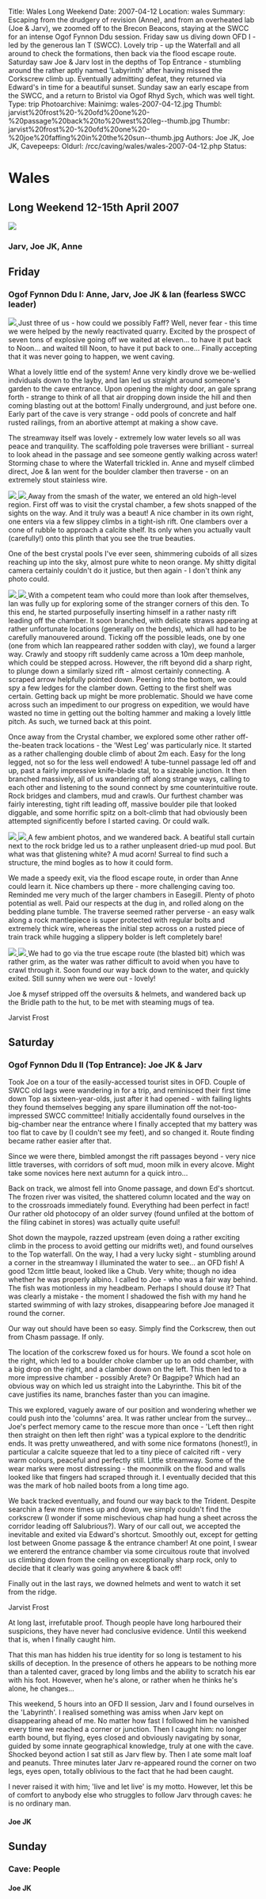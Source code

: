 Title: Wales Long Weekend
Date: 2007-04-12
Location: wales
Summary: Escaping from the drudgery of revision (Anne), and from an overheated lab (Joe & Jarv), we zoomed off to the Brecon Beacons, staying at the SWCC for an intense Ogof Fynnon Ddu session.
Friday saw us diving down OFD I - led by the generous Ian T (SWCC). Lovely trip - up the Waterfall and all around to check the formations, then back via the flood escape route.
Saturday saw Joe & Jarv lost in the depths of Top Entrance - stumbling around the rather aptly named 'Labyrinth' after having missed the Corkscrew climb up. Eventually admitting defeat, they returned via Edward's in time for a beautiful sunset.
Sunday saw an early escape from the SWCC, and a return to Bristol via Ogof Rhyd Sych, which was well tight.
Type: trip
Photoarchive:
Mainimg: wales-2007-04-12.jpg
Thumbl: jarvist%20frost%20-%20ofd%20one%20-%20passage%20back%20to%20west%20leg--thumb.jpg
Thumbr: jarvist%20frost%20-%20ofd%20one%20-%20joe%20faffing%20in%20the%20sun--thumb.jpg
Authors: Joe JK, Joe JK, 
Cavepeeps:
Oldurl: /rcc/caving/wales/wales-2007-04-12.php
Status:

#  Wales 

##  Long Weekend 12-15th April 2007 

[ ![](wales-2007-04-12.jpg) ](/caving/photo_archive/trips/2007-04-12%20-%20wales/)

###  Jarv, Joe JK, Anne 

##  Friday 

###  Ogof Fynnon Ddu I: Anne, Jarv, Joe JK &amp; Ian (fearless SWCC leader) 

[ ![](/caving/photo_archive/trips/2007-04-12%20-%20wales/jarvist%20frost%20-%20ofd%20one%20-%20joe%20faffing%20in%20the%20sun--thumb.jpg) ](/caving/photo_archive/trips/2007-04-12%20-%20wales/jarvist%20frost%20-%20ofd%20one%20-%20joe%20faffing%20in%20the%20sun.html) Just three of us - how could we possibly Faff? Well, never fear - this time we were helped by the newly reactivated quarry. Excited by the prospect of seven tons of explosive going off we waited at eleven... to have it put back to Noon... and waited till Noon, to have it put back to one... Finally accepting that it was never going to happen, we went caving. 

What a lovely little end of the system! Anne very kindly drove we be-wellied indviduals down to the layby, and Ian led us straight around someone's garden to the cave entrance. Upon opening the mighty door, an gale sprang forth - strange to think of all that air dropping down inside the hill and then coming blasting out at the bottom! Finally underground, and just before one. Early part of the cave is very strange - odd pools of concrete and half rusted railings, from an abortive attempt at making a show cave. 

The streamway itself was lovely - extremely low water levels so all was peace and tranquility. The scaffolding pole traverses were brilliant - surreal to look ahead in the passage and see someone gently walking across water! Storming chase to where the Waterfall trickled in. Anne and myself climbed direct, Joe &amp; Ian went for the boulder clamber then traverse - on an extremely stout stainless wire. 

[ ![](/caving/photo_archive/trips/2007-04-12%20-%20wales/jarvist%20frost%20-%20ofd%20one%20-%20crystal%20chamber1--thumb.jpg) ](/caving/photo_archive/trips/2007-04-12%20-%20wales/jarvist%20frost%20-%20ofd%20one%20-%20crystal%20chamber1.html) [ ![](/caving/photo_archive/trips/2007-04-12%20-%20wales/jarvist%20frost%20-%20ofd%20one%20-%20crystal%20chamber2--thumb.jpg) ](/caving/photo_archive/trips/2007-04-12%20-%20wales/jarvist%20frost%20-%20ofd%20one%20-%20crystal%20chamber2.html) Away from the smash of the water, we entered an old high-level region. First off was to visit the crystal chamber, a few shots snapped of the sights on the way. And it truly was a beaut! A nice chamber in its own right, one enters via a few slippey climbs in a tight-ish rift. One clambers over a cone of rubble to approach a calcite shelf. Its only when you actually vault (carefully!) onto this plinth that you see the true beauties. 

One of the best crystal pools I've ever seen, shimmering cuboids of all sizes reaching up into the sky, almost pure white to neon orange. My shitty digital camera certainly couldn't do it justice, but then again - I don't think any photo could. 

[ ![](/caving/photo_archive/trips/2007-04-12%20-%20wales/jarvist%20frost%20-%20ofd%20one%20-%20joe%20climbing%20down%20from%20crystal%20chamber--thumb.jpg) ](/caving/photo_archive/trips/2007-04-12%20-%20wales/jarvist%20frost%20-%20ofd%20one%20-%20joe%20climbing%20down%20from%20crystal%20chamber.html) [ ![](/caving/photo_archive/trips/2007-04-12%20-%20wales/jarvist%20frost%20-%20ofd%20one%20-%20joe%20admiring%20west%20leg%20formation--thumb.jpg) ](/caving/photo_archive/trips/2007-04-12%20-%20wales/jarvist%20frost%20-%20ofd%20one%20-%20joe%20admiring%20west%20leg%20formation.html) With a competent team who could more than look after themselves, Ian was fully up for exploring some of the stranger corners of this den. To this end, he started purposefully inserting himself in a rather nasty rift leading off the chamber. It soon branched, with delicate straws appearing at rather unfortunate locations (generally on the bends), which all had to be carefully manouvered around. Ticking off the possible leads, one by one (one from which Ian reappeared rather sodden with clay), we found a larger way. Crawly and stoopy rift suddenly came across a 10m deep manhole, which could be stepped across. However, the rift beyond did a sharp right, to plunge down a similarly sized rift - almost certainly connecting. A scraped arrow helpfully pointed down. Peering into the bottom, we could spy a few ledges for the clamber down. Getting to the first shelf was certain. Getting back up might be more problematic. Should we have come across such an impediment to our progress on expedition, we would have wasted no time in getting out the bolting hammer and making a lovely little pitch. As such, we turned back at this point. 

Once away from the Crystal chamber, we explored some other rather off-the-beaten track locations - the 'West Leg' was particularly nice. It started as a rather challenging double climb of about 2m each. Easy for the long legged, not so for the less well endowed! A tube-tunnel passage led off and up, past a fairly impressive knife-blade stal, to a sizeable junction. It then branched massively, all of us wandering off along strange ways, calling to each other and listening to the sound connect by sme counterintuitive route. Rock bridges and clambers, mud and crawls. Our furthest chamber was fairly interesting, tight rift leading off, massive boulder pile that looked diggable, and some horrific spitz on a bolt-climb that had obviously been attempted significently before I started caving. Or could walk. 

[ ![](/caving/photo_archive/trips/2007-04-12%20-%20wales/jarvist%20frost%20-%20ofd%20one%20-%20acorn%20formation%20in%20mud%20chamber--thumb.jpg) ](/caving/photo_archive/trips/2007-04-12%20-%20wales/jarvist%20frost%20-%20ofd%20one%20-%20acorn%20formation%20in%20mud%20chamber.html) [ ![](/caving/photo_archive/trips/2007-04-12%20-%20wales/jarvist%20frost%20-%20ofd%20one%20-%20passage%20back%20to%20west%20leg--thumb.jpg) ](/caving/photo_archive/trips/2007-04-12%20-%20wales/jarvist%20frost%20-%20ofd%20one%20-%20passage%20back%20to%20west%20leg.html) A few ambient photos, and we wandered back. A beatiful stall curtain next to the rock bridge led us to a rather unpleasent dried-up mud pool. But what was that glistening white? A mud acorn! Surreal to find such a structure, the mind bogles as to how it could form. 

We made a speedy exit, via the flood escape route, in order than Anne could learn it. Nice chambers up there - more challenging caving too. Reminded me very much of the larger chambers in Easegill. Plenty of photo potential as well. Paid our respects at the dug in, and rolled along on the bedding plane tumble. The traverse seemed rather perverse - an easy walk along a rock mantlepiece is super protected with regular bolts and extremely thick wire, whereas the initial step across on a rusted piece of train track while hugging a slippery bolder is left completely bare! 

[ ![](/caving/photo_archive/trips/2007-04-12%20-%20wales/jarvist%20frost%20-%20ofd%20one%20-%20bees%20knees%20and%20ballarina--thumb.jpg) ](/caving/photo_archive/trips/2007-04-12%20-%20wales/jarvist%20frost%20-%20ofd%20one%20-%20bees%20knees%20and%20ballarina.html) [ ![](/caving/photo_archive/trips/2007-04-12%20-%20wales/jarvist%20frost%20-%20ofd%20one%20-%20climb%20up%20to%20the%20west%20leg--thumb.jpg) ](/caving/photo_archive/trips/2007-04-12%20-%20wales/jarvist%20frost%20-%20ofd%20one%20-%20climb%20up%20to%20the%20west%20leg.html) We had to go via the true escape route (the blasted bit) which was rather grim, as the water was rather difficult to avoid when you have to crawl through it. Soon found our way back down to the water, and quickly exited. Still sunny when we were out - lovely! 

Joe &amp; mysef stripped off the oversuits &amp; helmets, and wandered back up the Bridle path to the hut, to be met with steaming mugs of tea. 

Jarvist Frost 

##  Saturday 

###  Ogof Fynnon Ddu II (Top Entrance): Joe JK &amp; Jarv 

Took Joe on a tour of the easily-accessed tourist sites in OFD. Couple of SWCC old lags were wandering in for a trip, and reminisced their first time down Top as sixteen-year-olds, just after it had opened - with failing lights they found themselves begging any spare illumination off the not-too-impressed SWCC committee! Initially accidentally found ourselves in the big-chamber near the entrance where I finally accepted that my battery was too flat to cave by (I couldn't see my feet), and so changed it. Route finding became rather easier after that. 

Since we were there, bimbled amongst the rift passages beyond - very nice little traverses, with corridors of soft mud, moon milk in every alcove. Might take some novices here next autumn for a quick intro... 

Back on track, we almost fell into Gnome passage, and down Ed's shortcut. The frozen river was visited, the shattered column located and the way on to the crossroads immediately found. Everything had been perfect in fact! Our rather old photocopy of an older survey (found unfiled at the bottom of the filing cabinet in stores) was actually quite useful! 

Shot down the maypole, razzed upstream (even doing a rather exciting climb in the process to avoid getting our midrifts wet), and found ourselves to the Top waterfall. On the way, I had a very lucky sight - stumbling around a corner in the streamway I illuminated the water to see... an OFD fish! A good 12cm little beaut, looked like a Chub. Very white; though no idea whether he was properly albino. I called to Joe - who was a fair way behind. The fish was motionless in my headbeam. Perhaps I should douse it? That was clearly a mistake - the moment I shadowed the fish with my hand he started swimming of with lazy strokes, disappearing before Joe managed it round the corner. 

Our way out should have been so easy. Simply find the Corkscrew, then out from Chasm passage. If only. 

The location of the corkscrew foxed us for hours. We found a scot hole on the right, which led to a boulder choke clamber up to an odd chamber, with a big drop on the right, and a clamber down on the left. This then led to a more impressive chamber - possibly Arete? Or Bagpipe? Which had an obvious way on which led us straight into the Labyrinthe. This bit of the cave justifies its name, branches faster than you can imagine. 

This we explored, vaguely aware of our position and wondering whether we could push into the 'columns' area. It was rather unclear from the survey... Joe's perfect memory came to the rescue more than once - 'Left then right then straight on then left then right' was a typical explore to the dendritic ends. It was pretty unweathered, and with some nice formatons (honest!), in particular a calcite squeeze that led to a tiny piece of calcited rift - very warm colours, peaceful and perfectly still. Little streamway. Some of the wear marks were most distressing - the moonmilk on the flood and walls looked like that fingers had scraped through it. I eventually decided that this was the mark of hob nailed boots from a long time ago. 

We back tracked eventually, and found our way back to the Trident. Despite searchin a few more times up and down, we simply couldn't find the corkscrew (I wonder if some mischevious chap had hung a sheet across the corridor leading off Salubrious?). Wary of our call out, we accepted the inevitable and exited via Edward's shortcut. Smoothly out, except for getting lost between Gnome passage &amp; the entrance chamber! At one point, I swear we entererd the entrance chamber via some circuitous route that involved us climbing down from the ceiling on exceptionally sharp rock, only to decide that it clearly was going anywhere &amp; back off! 

Finally out in the last rays, we downed helmets and went to watch it set from the ridge. 

Jarvist Frost 

At long last, irrefutable proof. Though people have long harboured their suspicions, they have never had conclusive evidence. Until this weekend that is, when I finally caught him. 

That this man has hidden his true identity for so long is testament to his skills of deception. In the presence of others he appears to be nothing more than a talented caver, graced by long limbs and the ability to scratch his ear with his foot. However, when he's alone, or rather when he thinks he's alone, he changes... 

This weekend, 5 hours into an OFD II session, Jarv and I found ourselves in the 'Labyrinth'. I realised something was amiss when Jarv kept on disappearing ahead of me. No matter how fast I followed him he vanished every time we reached a corner or junction. Then I caught him: no longer earth bound, but flying, eyes closed and obviously navigating by sonar, guided by some innate geographical knowledge, truly at one with the cave. Shocked beyond action I sat still as Jarv flew by. Then I ate some malt loaf and peanuts. Three minutes later Jarv re-appeared round the corner on two legs, eyes open, totally oblivious to the fact that he had been caught. 

I never raised it with him; 'live and let live' is my motto. However, let this be of comfort to anybody else who struggles to follow Jarv through caves: he is no ordinary man. 

####  Joe JK 

##  Sunday 

###  Cave: People 

####  Joe JK 
